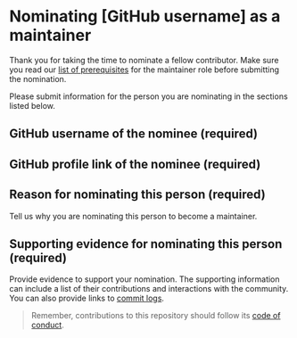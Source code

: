 # Nominating [GitHub username] as a maintainer

Thank you for taking the time to nominate a fellow contributor. Make sure you read our [list of prerequisites](/docs/CONTRIBUTOR_ROLES.md) for the maintainer role before submitting the nomination.

Please submit information for the person you are nominating in the sections listed below.

## GitHub username of the nominee (required)

## GitHub profile link of the nominee (required)

## Reason for nominating this person (required)

Tell us why you are nominating this person to become a maintainer.

## Supporting evidence for nominating this person (required)

Provide evidence to support your nomination. The supporting information can include a list of their contributions and interactions with the community. You can also provide links to [commit logs](https://github.com/The-Mycelium-Network/webworkbook/commits?author=schalkneethling).

> Remember, contributions to this repository should follow its [code of conduct](https://github.com/The-Mycelium-Network/the-mycelium-network/blob/main/CODE_OF_CONDUCT.md).
